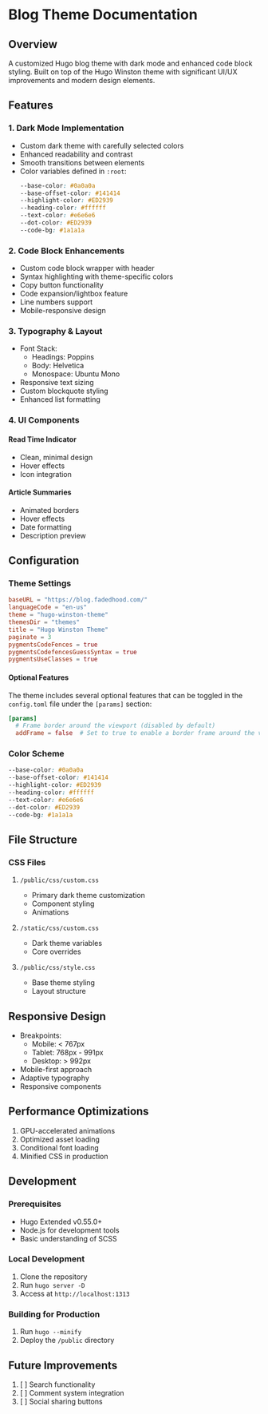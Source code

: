 # Blog Theme Documentation

## Overview
A customized Hugo blog theme with dark mode and enhanced code block styling. Built on top of the Hugo Winston theme with significant UI/UX improvements and modern design elements. 

## Features

### 1. Dark Mode Implementation
- Custom dark theme with carefully selected colors
- Enhanced readability and contrast
- Smooth transitions between elements
- Color variables defined in `:root`:
  ```css
  --base-color: #0a0a0a
  --base-offset-color: #141414
  --highlight-color: #ED2939
  --heading-color: #ffffff
  --text-color: #e6e6e6
  --dot-color: #ED2939
  --code-bg: #1a1a1a
  ```

### 2. Code Block Enhancements
- Custom code block wrapper with header
- Syntax highlighting with theme-specific colors
- Copy button functionality
- Code expansion/lightbox feature
- Line numbers support
- Mobile-responsive design

### 3. Typography & Layout
- Font Stack:
  - Headings: Poppins
  - Body: Helvetica
  - Monospace: Ubuntu Mono
- Responsive text sizing
- Custom blockquote styling
- Enhanced list formatting

### 4. UI Components

#### Read Time Indicator
- Clean, minimal design
- Hover effects
- Icon integration

#### Article Summaries
- Animated borders
- Hover effects
- Date formatting
- Description preview

## Configuration

### Theme Settings
```toml
baseURL = "https://blog.fadedhood.com/"
languageCode = "en-us"
theme = "hugo-winston-theme"
themesDir = "themes"
title = "Hugo Winston Theme"
paginate = 3
pygmentsCodeFences = true
pygmentsCodefencesGuessSyntax = true
pygmentsUseClasses = true
```

#### Optional Features
The theme includes several optional features that can be toggled in the `config.toml` file under the `[params]` section:

```toml
[params]
  # Frame border around the viewport (disabled by default)
  addFrame = false  # Set to true to enable a border frame around the viewport
```

### Color Scheme
```css
--base-color: #0a0a0a
--base-offset-color: #141414
--highlight-color: #ED2939
--heading-color: #ffffff
--text-color: #e6e6e6
--dot-color: #ED2939
--code-bg: #1a1a1a
```

## File Structure

### CSS Files
1. `/public/css/custom.css`
   - Primary dark theme customization
   - Component styling
   - Animations

2. `/static/css/custom.css`
   - Dark theme variables
   - Core overrides

3. `/public/css/style.css`
   - Base theme styling
   - Layout structure

## Responsive Design
- Breakpoints:
  - Mobile: < 767px
  - Tablet: 768px - 991px
  - Desktop: > 992px
- Mobile-first approach
- Adaptive typography
- Responsive components

## Performance Optimizations
1. GPU-accelerated animations
2. Optimized asset loading
3. Conditional font loading
4. Minified CSS in production

## Development

### Prerequisites
- Hugo Extended v0.55.0+
- Node.js for development tools
- Basic understanding of SCSS

### Local Development
1. Clone the repository
2. Run `hugo server -D`
3. Access at `http://localhost:1313`

### Building for Production
1. Run `hugo --minify`
2. Deploy the `/public` directory

## Future Improvements
1. [ ] Search functionality
2. [ ] Comment system integration
3. [ ] Social sharing buttons


